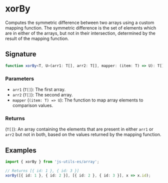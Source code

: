 # xorBy

Computes the symmetric difference between two arrays using a custom mapping function.
The symmetric difference is the set of elements which are in either of the arrays,
but not in their intersection, determined by the result of the mapping function.

## Signature

```typescript
function xorBy<T, U>(arr1: T[], arr2: T[], mapper: (item: T) => U): T[];
```

### Parameters

- `arr1` (`T[]`): The first array.
- `arr2` (`T[]`): The second array.
- `mapper` (`(item: T) => U`): The function to map array elements to comparison values.

### Returns

(`T[]`): An array containing the elements that are present in either `arr1` or `arr2` but not in both, based on the values returned by the mapping function.

## Examples

```typescript twoslash
import { xorBy } from 'js-utils-es/array';

// Returns [{ id: 1 }, { id: 3 }]
xorBy([{ id: 1 }, { id: 2 }], [{ id: 2 }, { id: 3 }], x => x.id);
```
